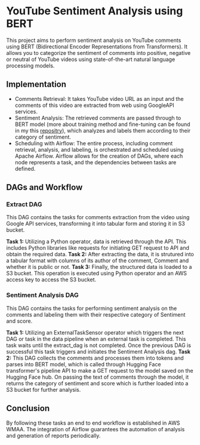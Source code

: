# YouTube Sentiment Analysis using BERT

This project aims to perform sentiment analysis on YouTube comments using BERT (Bidirectional Encoder Representations from Transformers). It allows you to categorize the sentiment of comments into positive, negative or neutral of YouTube videos using state-of-the-art natural language processing models.


## Implementation
- Comments Retrieval: It takes YouTube video URL as an input and the comments of this video are extracted from web using GoogleAPI services.
- Sentiment Analysis: The retrieved comments are passed through to BERT model (more about training method and fine-tuning can be found in my this [repositry](https://github.com/itsdheeraj99/Sentiment_analysis_using_BERT)), which analyzes and labels them according to their category of sentiment.
- Scheduling with Airflow: The entire process, including comment retrieval, analysis, and labeling, is orchestrated and scheduled using Apache Airflow. Airflow allows for the creation of DAGs, where each node represents a task, and the dependencies between tasks are defined.

## DAGs and Workflow
### Extract DAG
This DAG contains the tasks for comments extraction from the video using Google API services, transforming it into tabular form and storing it in S3 bucket.

**Task 1:** Utilizing a Python operator, data is retrieved through the API. This includes Python libraries like requests for initiating GET request to API and obtain the required data.
**Task 2:** After extracting the data, it is strutured into a tabular format with columns of its author of the comment, Comment and whether it is public or not.
**Task 3:** Finally, the structured data is loaded to a S3 bucket. This operation is executed using Python operator and an AWS access key to access the S3 bucket.

### Sentiment Analysis DAG
This DAG contains the tasks for performing sentiment analysis on the comments and labeling them with their respective category of Sentiment and score.

**Task 1:** Utilizing an ExternalTaskSensor operator which triggers the next DAG or task in the data pipeline when an external task is completed. This task waits until the extract_dag is not completed. Once the previous DAG is successful this task triggers and initiates the Sentiment Analysis dag.
**Task 2:** This DAG collects the comments and processes them into tokens and parses into BERT model, which is called through Hugging Face transformer's pipeline API to make a GET request to the model saved on the Hugging Face hub. On passing the text of comments through the model, it returns the category of sentiment and score which is further loaded into a S3 bucket for further analysis. 

## Conclusion
By following these tasks an end to end workflow is established in AWS WMAA. The integration of Airflow guarantees the automation of analysis and generation of reports periodically.